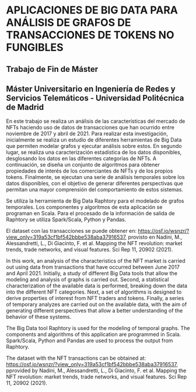 # APLICACIONES DE BIG DATA PARA ANÁLISIS DE GRAFOS DE TRANSACCIONES DE TOKENS NO FUNGIBLES
## Trabajo de Fin de Máster

## Máster Universitario en Ingeniería de Redes y Servicios Telemáticos - Universidad Politécnica de Madrid


En este trabajo se realiza un análisis de las características del mercado de NFTs haciendo uso de datos de transacciones que han ocurrido entre 
noviembre de 2017 y abril de 2021. Para realizar esta investigación, inicialmente se realiza un estudio de diferentes herramientas de Big Data que 
permiten modelar grafos y ejecutar análisis sobre estos. En segundo lugar, se realiza una caracterización estadística de los datos disponibles, 
desglosando los datos en las diferentes categorías de NFTs. A continuación, se diseña un conjunto de algoritmos para obtener propiedades de interés de 
los comerciantes de NFTs y de los propios tokens. Finalmente, se ejecutan una serie de análisis temporales sobre los datos disponibles, con el objetivo 
de generar diferentes perspectivas que permitan una mayor comprensión del comportamiento de estos sistemas.


Se utiliza la herramienta de Big Data Raphtory para el modelado de grafos temporales. Los componentes y algoritmos de esta aplicación se programan en 
Scala. Para el procesado de la información de salida de Raphtory se utiliza Spark/Scala, Python y Pandas.

El dataset con las transacciones se puede obtener en: https://osf.io/wsnzr/?view_only=319a53cf1bf542bbbe538aba37916537, provisto en Nadini, M., Alessandretti, L., Di Giacinto, F. et al. Mapping the NFT revolution: market trends, trade networks, and visual features. Sci Rep 11, 20902 (2021).

In this work, an analysis of the characteristics of the NFT market is carried out using data from transactions that have occurred between June 2017 and 
April 2021. Initially, a study of different Big Data tools that allow the modeling and analysis of graphs is carried out. Second, a statistical 
characterization of the available data is performed, breaking down the data into the different NFT categories. Next, a set of algorithms is designed to 
derive properties of interest from NFT traders and tokens. Finally, a series of temporary analyzes are carried out on the available data, with the aim 
of generating different perspectives that allow a better understanding of the behavior of these systems.

The Big Data tool Raphtory is used for the modeling of temporal graphs. The components and algorithms of this application are programmed in Scala. 
Spark/Scala, Python and Pandas are used to process the output from Raphtory.

The dataset with the NFT transactions can be obtained at: https://osf.io/wsnzr/?view_only=319a53cf1bf542bbbe538aba37916537, pprovided by Nadini, M., Alessandretti, L., Di Giacinto, F. et al. Mapping the NFT revolution: market trends, trade networks, and visual features. Sci Rep 11, 20902 (2021).


